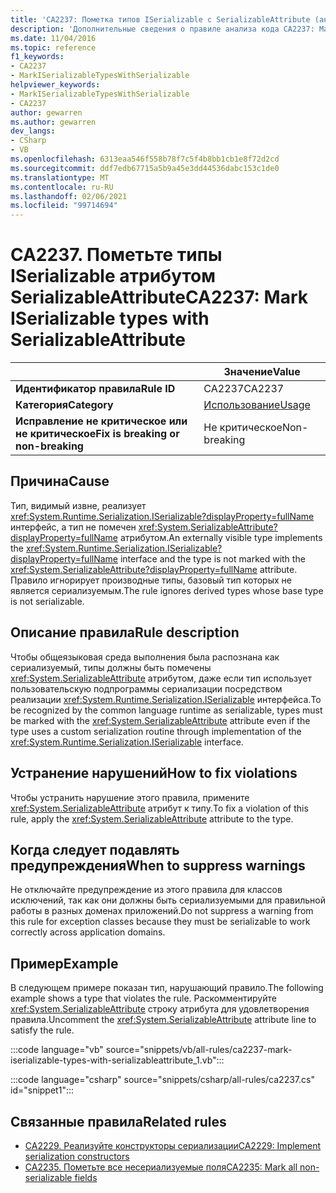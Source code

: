 ```yaml
---
title: 'CA2237: Пометка типов ISerializable с SerializableAttribute (анализ кода)'
description: 'Дополнительные сведения о правиле анализа кода CA2237: Mark Types ISerializable with SerializableAttribute'
ms.date: 11/04/2016
ms.topic: reference
f1_keywords:
- CA2237
- MarkISerializableTypesWithSerializable
helpviewer_keywords:
- MarkISerializableTypesWithSerializable
- CA2237
author: gewarren
ms.author: gewarren
dev_langs:
- CSharp
- VB
ms.openlocfilehash: 6313eaa546f558b78f7c5f4b8bb1cb1e8f72d2cd
ms.sourcegitcommit: ddf7edb67715a5b9a45e3dd44536dabc153c1de0
ms.translationtype: MT
ms.contentlocale: ru-RU
ms.lasthandoff: 02/06/2021
ms.locfileid: "99714694"
---
```

# <a name="ca2237-mark-iserializable-types-with-serializableattribute"></a><span data-ttu-id="9855f-103">CA2237. Пометьте типы ISerializable атрибутом SerializableAttribute</span><span class="sxs-lookup"><span data-stu-id="9855f-103">CA2237: Mark ISerializable types with SerializableAttribute</span></span>

| | <span data-ttu-id="9855f-104">Значение</span><span class="sxs-lookup"><span data-stu-id="9855f-104">Value</span></span> |
|-|-|
| <span data-ttu-id="9855f-105">**Идентификатор правила**</span><span class="sxs-lookup"><span data-stu-id="9855f-105">**Rule ID**</span></span> |<span data-ttu-id="9855f-106">CA2237</span><span class="sxs-lookup"><span data-stu-id="9855f-106">CA2237</span></span>|
| <span data-ttu-id="9855f-107">**Категория**</span><span class="sxs-lookup"><span data-stu-id="9855f-107">**Category**</span></span> |[<span data-ttu-id="9855f-108">Использование</span><span class="sxs-lookup"><span data-stu-id="9855f-108">Usage</span></span>](usage-warnings.md)|
| <span data-ttu-id="9855f-109">**Исправление не критическое или не критическое**</span><span class="sxs-lookup"><span data-stu-id="9855f-109">**Fix is breaking or non-breaking**</span></span> |<span data-ttu-id="9855f-110">Не критическое</span><span class="sxs-lookup"><span data-stu-id="9855f-110">Non-breaking</span></span>|

## <a name="cause"></a><span data-ttu-id="9855f-111">Причина</span><span class="sxs-lookup"><span data-stu-id="9855f-111">Cause</span></span>

<span data-ttu-id="9855f-112">Тип, видимый извне, реализует <xref:System.Runtime.Serialization.ISerializable?displayProperty=fullName> интерфейс, а тип не помечен <xref:System.SerializableAttribute?displayProperty=fullName> атрибутом.</span><span class="sxs-lookup"><span data-stu-id="9855f-112">An externally visible type implements the <xref:System.Runtime.Serialization.ISerializable?displayProperty=fullName> interface and the type is not marked with the <xref:System.SerializableAttribute?displayProperty=fullName> attribute.</span></span> <span data-ttu-id="9855f-113">Правило игнорирует производные типы, базовый тип которых не является сериализуемым.</span><span class="sxs-lookup"><span data-stu-id="9855f-113">The rule ignores derived types whose base type is not serializable.</span></span>

## <a name="rule-description"></a><span data-ttu-id="9855f-114">Описание правила</span><span class="sxs-lookup"><span data-stu-id="9855f-114">Rule description</span></span>

<span data-ttu-id="9855f-115">Чтобы общеязыковая среда выполнения была распознана как сериализуемый, типы должны быть помечены <xref:System.SerializableAttribute> атрибутом, даже если тип использует пользовательскую подпрограммы сериализации посредством реализации <xref:System.Runtime.Serialization.ISerializable> интерфейса.</span><span class="sxs-lookup"><span data-stu-id="9855f-115">To be recognized by the common language runtime as serializable, types must be marked with the <xref:System.SerializableAttribute> attribute even if the type uses a custom serialization routine through implementation of the <xref:System.Runtime.Serialization.ISerializable> interface.</span></span>

## <a name="how-to-fix-violations"></a><span data-ttu-id="9855f-116">Устранение нарушений</span><span class="sxs-lookup"><span data-stu-id="9855f-116">How to fix violations</span></span>

<span data-ttu-id="9855f-117">Чтобы устранить нарушение этого правила, примените <xref:System.SerializableAttribute> атрибут к типу.</span><span class="sxs-lookup"><span data-stu-id="9855f-117">To fix a violation of this rule, apply the <xref:System.SerializableAttribute> attribute to the type.</span></span>

## <a name="when-to-suppress-warnings"></a><span data-ttu-id="9855f-118">Когда следует подавлять предупреждения</span><span class="sxs-lookup"><span data-stu-id="9855f-118">When to suppress warnings</span></span>

<span data-ttu-id="9855f-119">Не отключайте предупреждение из этого правила для классов исключений, так как они должны быть сериализуемыми для правильной работы в разных доменах приложений.</span><span class="sxs-lookup"><span data-stu-id="9855f-119">Do not suppress a warning from this rule for exception classes because they must be serializable to work correctly across application domains.</span></span>

## <a name="example"></a><span data-ttu-id="9855f-120">Пример</span><span class="sxs-lookup"><span data-stu-id="9855f-120">Example</span></span>

<span data-ttu-id="9855f-121">В следующем примере показан тип, нарушающий правило.</span><span class="sxs-lookup"><span data-stu-id="9855f-121">The following example shows a type that violates the rule.</span></span> <span data-ttu-id="9855f-122">Раскомментируйте <xref:System.SerializableAttribute> строку атрибута для удовлетворения правила.</span><span class="sxs-lookup"><span data-stu-id="9855f-122">Uncomment the <xref:System.SerializableAttribute> attribute line to satisfy the rule.</span></span>

:::code language="vb" source="snippets/vb/all-rules/ca2237-mark-iserializable-types-with-serializableattribute_1.vb":::

:::code language="csharp" source="snippets/csharp/all-rules/ca2237.cs" id="snippet1":::

## <a name="related-rules"></a><span data-ttu-id="9855f-123">Связанные правила</span><span class="sxs-lookup"><span data-stu-id="9855f-123">Related rules</span></span>

- [<span data-ttu-id="9855f-124">CA2229. Реализуйте конструкторы сериализации</span><span class="sxs-lookup"><span data-stu-id="9855f-124">CA2229: Implement serialization constructors</span></span>](ca2229.md)
- [<span data-ttu-id="9855f-125">CA2235. Пометьте все несериализуемые поля</span><span class="sxs-lookup"><span data-stu-id="9855f-125">CA2235: Mark all non-serializable fields</span></span>](ca2235.md)
